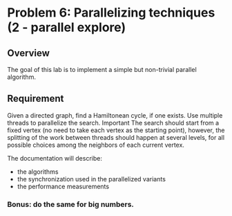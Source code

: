 # Problem 6: Parallelizing techniques (2 - parallel explore)

## Overview

The goal of this lab is to implement a simple but non-trivial parallel algorithm.

## Requirement

Given a directed graph, find a Hamiltonean cycle, if one exists. Use multiple threads to parallelize the search. Important The search should start from a fixed vertex (no need to take each vertex as the starting point), however, the splitting of the work between threads should happen at several levels, for all possible choices among the neighbors of each current vertex.

The documentation will describe:
- the algorithms
- the synchronization used in the parallelized variants
- the performance measurements

### Bonus: do the same for big numbers.
